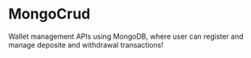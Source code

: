 # MongoCrud
Wallet management APIs using MongoDB, where user can register and manage deposite and withdrawal transactions!

